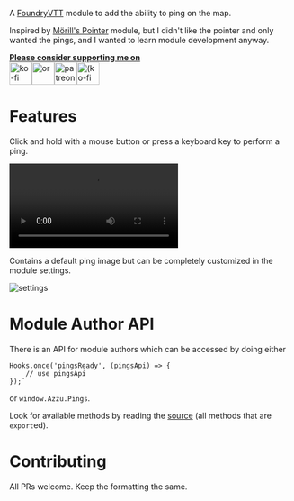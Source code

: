A [FoundryVTT](http://foundryvtt.com/) module to add the ability to ping on the map. 

Inspired by [Mörill's Pointer](https://gitlab.com/moerills-fvtt-modules/pointer) module, but I didn't like the pointer and only wanted the pings, and I wanted to learn module development anyway.

<a href="https://ko-fi.com/azzu"><strong>Please consider supporting me on</strong><br /><img src="https://azzurite.tv/donate/ko-fi.png" height="40" alt="ko-fi" /><img src="https://azzurite.tv/donate/or.png" height="40" alt="or" /></a><a href="https://www.patreon.com/azzu"><img src="https://azzurite.tv/donate/patreon.png" height="40" alt="patreon" /></a><a href="https://ko-fi.com/azzu"><img src="https://azzurite.tv/donate/fees.png" height="40" alt="(ko-fi doesn't take fees)" /></a>

# Features

Click and hold with a mouse button or press a keyboard key to perform a ping.

![example ping](./doc/ping.mp4)

Contains a default ping image but can be completely customized in the module settings.

![settings](./doc/settings.png)

# Module Author API

There is an API for module authors which can be accessed by doing either

```
Hooks.once('pingsReady', (pingsApi) => {
    // use pingsApi
});`
```
or `window.Azzu.Pings`.

Look for available methods by reading the [source](https://gitlab.com/foundry-azzurite/pings/-/blob/master/src/api.js) (all methods that are `export`ed).

# Contributing

All PRs welcome. Keep the formatting the same.
